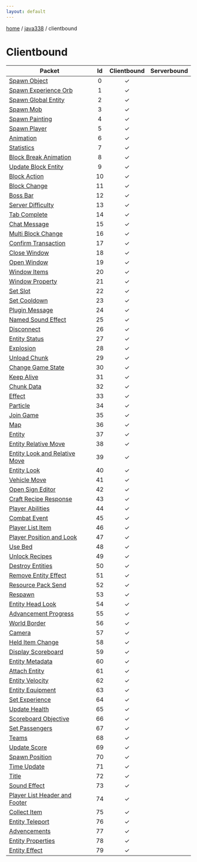 ```yaml
---
layout: default
---
```


[home](/)  /  [java338](/protocol/java338)  /  clientbound

# Clientbound

Packet | Id | Clientbound | Serverbound
---|:---:|:---:|:---:
[Spawn Object](clientbound/spawn-object) | 0 | ✓ |  
[Spawn Experience Orb](clientbound/spawn-experience-orb) | 1 | ✓ |  
[Spawn Global Entity](clientbound/spawn-global-entity) | 2 | ✓ |  
[Spawn Mob](clientbound/spawn-mob) | 3 | ✓ |  
[Spawn Painting](clientbound/spawn-painting) | 4 | ✓ |  
[Spawn Player](clientbound/spawn-player) | 5 | ✓ |  
[Animation](clientbound/animation) | 6 | ✓ |  
[Statistics](clientbound/statistics) | 7 | ✓ |  
[Block Break Animation](clientbound/block-break-animation) | 8 | ✓ |  
[Update Block Entity](clientbound/update-block-entity) | 9 | ✓ |  
[Block Action](clientbound/block-action) | 10 | ✓ |  
[Block Change](clientbound/block-change) | 11 | ✓ |  
[Boss Bar](clientbound/boss-bar) | 12 | ✓ |  
[Server Difficulty](clientbound/server-difficulty) | 13 | ✓ |  
[Tab Complete](clientbound/tab-complete) | 14 | ✓ |  
[Chat Message](clientbound/chat-message) | 15 | ✓ |  
[Multi Block Change](clientbound/multi-block-change) | 16 | ✓ |  
[Confirm Transaction](clientbound/confirm-transaction) | 17 | ✓ |  
[Close Window](clientbound/close-window) | 18 | ✓ |  
[Open Window](clientbound/open-window) | 19 | ✓ |  
[Window Items](clientbound/window-items) | 20 | ✓ |  
[Window Property](clientbound/window-property) | 21 | ✓ |  
[Set Slot](clientbound/set-slot) | 22 | ✓ |  
[Set Cooldown](clientbound/set-cooldown) | 23 | ✓ |  
[Plugin Message](clientbound/plugin-message) | 24 | ✓ |  
[Named Sound Effect](clientbound/named-sound-effect) | 25 | ✓ |  
[Disconnect](clientbound/disconnect) | 26 | ✓ |  
[Entity Status](clientbound/entity-status) | 27 | ✓ |  
[Explosion](clientbound/explosion) | 28 | ✓ |  
[Unload Chunk](clientbound/unload-chunk) | 29 | ✓ |  
[Change Game State](clientbound/change-game-state) | 30 | ✓ |  
[Keep Alive](clientbound/keep-alive) | 31 | ✓ |  
[Chunk Data](clientbound/chunk-data) | 32 | ✓ |  
[Effect](clientbound/effect) | 33 | ✓ |  
[Particle](clientbound/particle) | 34 | ✓ |  
[Join Game](clientbound/join-game) | 35 | ✓ |  
[Map](clientbound/map) | 36 | ✓ |  
[Entity](clientbound/entity) | 37 | ✓ |  
[Entity Relative Move](clientbound/entity-relative-move) | 38 | ✓ |  
[Entity Look and Relative Move](clientbound/entity-look-and-relative-move) | 39 | ✓ |  
[Entity Look](clientbound/entity-look) | 40 | ✓ |  
[Vehicle Move](clientbound/vehicle-move) | 41 | ✓ |  
[Open Sign Editor](clientbound/open-sign-editor) | 42 | ✓ |  
[Craft Recipe Response](clientbound/craft-recipe-response) | 43 | ✓ |  
[Player Abilities](clientbound/player-abilities) | 44 | ✓ |  
[Combat Event](clientbound/combat-event) | 45 | ✓ |  
[Player List Item](clientbound/player-list-item) | 46 | ✓ |  
[Player Position and Look](clientbound/player-position-and-look) | 47 | ✓ |  
[Use Bed](clientbound/use-bed) | 48 | ✓ |  
[Unlock Recipes](clientbound/unlock-recipes) | 49 | ✓ |  
[Destroy Entities](clientbound/destroy-entities) | 50 | ✓ |  
[Remove Entity Effect](clientbound/remove-entity-effect) | 51 | ✓ |  
[Resource Pack Send](clientbound/resource-pack-send) | 52 | ✓ |  
[Respawn](clientbound/respawn) | 53 | ✓ |  
[Entity Head Look](clientbound/entity-head-look) | 54 | ✓ |  
[Advancement Progress](clientbound/advancement-progress) | 55 | ✓ |  
[World Border](clientbound/world-border) | 56 | ✓ |  
[Camera](clientbound/camera) | 57 | ✓ |  
[Held Item Change](clientbound/held-item-change) | 58 | ✓ |  
[Display Scoreboard](clientbound/display-scoreboard) | 59 | ✓ |  
[Entity Metadata](clientbound/entity-metadata) | 60 | ✓ |  
[Attach Entity](clientbound/attach-entity) | 61 | ✓ |  
[Entity Velocity](clientbound/entity-velocity) | 62 | ✓ |  
[Entity Equipment](clientbound/entity-equipment) | 63 | ✓ |  
[Set Experience](clientbound/set-experience) | 64 | ✓ |  
[Update Health](clientbound/update-health) | 65 | ✓ |  
[Scoreboard Objective](clientbound/scoreboard-objective) | 66 | ✓ |  
[Set Passengers](clientbound/set-passengers) | 67 | ✓ |  
[Teams](clientbound/teams) | 68 | ✓ |  
[Update Score](clientbound/update-score) | 69 | ✓ |  
[Spawn Position](clientbound/spawn-position) | 70 | ✓ |  
[Time Update](clientbound/time-update) | 71 | ✓ |  
[Title](clientbound/title) | 72 | ✓ |  
[Sound Effect](clientbound/sound-effect) | 73 | ✓ |  
[Player List Header and Footer](clientbound/player-list-header-and-footer) | 74 | ✓ |  
[Collect Item](clientbound/collect-item) | 75 | ✓ |  
[Entity Teleport](clientbound/entity-teleport) | 76 | ✓ |  
[Advencements](clientbound/advencements) | 77 | ✓ |  
[Entity Properties](clientbound/entity-properties) | 78 | ✓ |  
[Entity Effect](clientbound/entity-effect) | 79 | ✓ |
